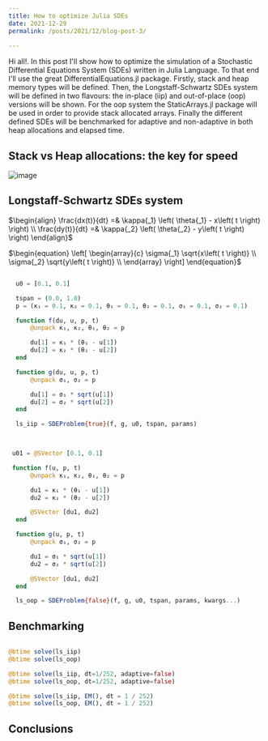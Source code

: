 ```yaml
---
title: How to optimize Julia SDEs
date: 2021-12-29
permalink: /posts/2021/12/blog-post-3/
 
---
```


Hi all!. 
In this post I'll show how to optimize the simulation of a Stochastic Differential Equations System (SDEs) written in Julia Language. 
To that end I'll use the great DifferentialEquations.jl package. 
Firstly, stack and heap memory types will be defined. 
Then, the Longstaff-Schwartz SDEs system will be defined in two flavours: the in-place (iip) and out-of-place (oop) versions will be shown. 
For the oop system the StaticArrays.jl package will be used in order to provide stack allocated arrays. 
Finally the different defined SDEs will be benchmarked for adaptive and non-adaptive  in both heap allocations and elapsed time.

## Stack vs Heap allocations: the key for speed
![image](https://i.stack.imgur.com/9c2VH.png)

## Longstaff-Schwartz SDEs system

$\begin{align}
\frac{dx(t)}{dt} =& \kappa{_1} \left( \theta{_1} - x\left( t \right) \right) \\
\frac{dy(t)}{dt} =& \kappa{_2} \left( \theta{_2} - y\left( t \right) \right)
\end{align}$

$\begin{equation}
\left[
\begin{array}{c}
\sigma{_1} \sqrt{x\left( t \right)} \\
\sigma{_2} \sqrt{y\left( t \right)} \\
\end{array}
\right]
\end{equation}$

```julia

  u0 = [0.1, 0.1]

  tspan = (0.0, 1.0)
  p = (κ₁ = 0.1, κ₂ = 0.1, θ₁ = 0.1, θ₂ = 0.1, σ₁ = 0.1, σ₂ = 0.1)

  function f(du, u, p, t)
      @unpack κ₁, κ₂, θ₁, θ₂ = p

      du[1] = κ₁ * (θ₁ - u[1])
      du[2] = κ₂ * (θ₂ - u[2])
  end

  function g(du, u, p, t)
      @unpack σ₁, σ₂ = p

      du[1] = σ₁ * sqrt(u[1])
      du[2] = σ₂ * sqrt(u[2])
  end

  ls_iip = SDEProblem{true}(f, g, u0, tspan, params)
  
```

```julia

 u01 = @SVector [0.1, 0.1]

 function f(u, p, t)
      @unpack κ₁, κ₂, θ₁, θ₂ = p

      du1 = κ₁ * (θ₁ - u[1])
      du2 = κ₂ * (θ₂ - u[2])

      @SVector [du1, du2]
  end

  function g(u, p, t)
      @unpack σ₁, σ₂ = p

      du1 = σ₁ * sqrt(u[1])
      du2 = σ₂ * sqrt(u[2])

      @SVector [du1, du2]
  end 

  ls_oop = SDEProblem{false}(f, g, u0, tspan, params, kwargs...)

```

## Benchmarking 

```julia

@btime solve(ls_iip)
@btime solve(ls_oop)

@btime solve(ls_iip, dt=1/252, adaptive=false)
@btime solve(ls_oop, dt=1/252, adaptive=false)

@btime solve(ls_iip, EM(), dt = 1 / 252)
@btime solve(ls_oop, EM(), dt = 1 / 252)

```

## Conclusions




